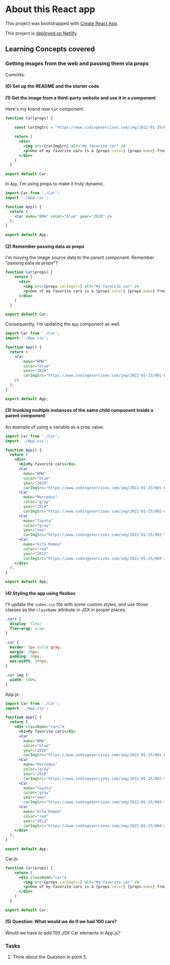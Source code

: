 # About this React app

This project was bootstrapped with [Create React App](https://github.com/facebook/create-react-app).

This project is [deployed on Netlify]().

## Learning Concepts covered

### Getting images from the web and passing them via props

Commits:

#### (0) Set up the README and the starter code

#### (1) Get the image from a third-party website and use it in a component

Here's my brand new `Car` component.
```jsx
function Car(props) {

    const carImgSrc = "https://www.codingexercises.com/img/2022-01-25/001-bmw-blue.jpg"

    return (
      <div>
        <img src={carImgSrc} alt="My favorite car" />
        <p>One of my favorite cars is a {props.color} {props.make} from {props.year}.</p>
      </div>
    )
  }

export default Car;
```

In `App`, I'm using props to make it truly dynamic.
```jsx
import Car from './Car';
import './App.css';

function App() {
  return (
    <Car make="BMW" color="blue" year="2020" />
  );
}

export default App;
```

#### (2) Remember passing data as props

I'm moving the image source data to the parent component. Remember "passing data as props"?
```jsx
function Car(props) {
    return (
      <div>
        <img src={props.carImgSrc} alt="My favorite car" />
        <p>One of my favorite cars is a {props.color} {props.make} from {props.year}.</p>
      </div>
    )
  }

export default Car;
```

Consequently, I'm updating the `App` component as well.
```jsx
import Car from './Car';
import './App.css';

function App() {
  return (
    <Car
        make="BMW"
        color="blue"
        year="2020"
        carImgSrc="https://www.codingexercises.com/img/2022-01-25/001-bmw-blue.jpg"
    />
  );
}

export default App;
```

#### (3) Invoking multiple instances of the same child component inside a parent component

An example of using a variable as a prop value.

```jsx
import Car from './Car';
import './App.css';

function App() {
  return (
    <div>
      <h1>My favorite cars</h1>
      <Car
        make="BMW"
        color="blue"
        year="2020"
        carImgSrc="https://www.codingexercises.com/img/2022-01-25/001-bmw-blue.jpg" />
      <Car
        make="Mercedes"
        color="gray"
        year="2018"
        carImgSrc="https://www.codingexercises.com/img/2022-01-25/002-mercedes-gray.jpg" />
      <Car
        make="Toyota"
        color="gray"
        year="new"
        carImgSrc="https://www.codingexercises.com/img/2022-01-25/003-toyota-gray.jpg" />
      <Car
        make="Alfa Romeo"
        color="red"
        year="2012"
        carImgSrc="https://www.codingexercises.com/img/2022-01-25/004-alpha-romeo-red.jpg" />
    </div>
  );
}

export default App;
```

#### (4) Styling the app using flexbox

I'll update the `index.css` file with some custom styles, and use those classes as the `className` attribute in JSX in proper places.
```css
.cars {
  display: flex;
  flex-wrap: wrap;
}

.car {
  border: 1px solid gray;
  margin: 20px;
  padding: 20px;
  max-width: 300px;
}

.car img {
  width: 100%;
}
```

App.js:
```jsx
import Car from './Car';
import './App.css';

function App() {
  return (
    <div className="cars">
      <h1>My favorite cars</h1>
      <Car
        make="BMW"
        color="blue"
        year="2020"
        carImgSrc="https://www.codingexercises.com/img/2022-01-25/001-bmw-blue.jpg" />
      <Car
        make="Mercedes"
        color="gray"
        year="2018"
        carImgSrc="https://www.codingexercises.com/img/2022-01-25/002-mercedes-gray.jpg" />
      <Car
        make="Toyota"
        color="gray"
        year="new"
        carImgSrc="https://www.codingexercises.com/img/2022-01-25/003-toyota-gray.jpg" />
      <Car
        make="Alfa Romeo"
        color="red"
        year="2012"
        carImgSrc="https://www.codingexercises.com/img/2022-01-25/004-alpha-romeo-red.jpg" />
    </div>
  );
}

export default App;
```

Car.js:
```jsx
function Car(props) {
    return (
      <div className="car">
        <img src={props.carImgSrc} alt="My favorite car" />
        <p>One of my favorite cars is a {props.color} {props.make} from {props.year}.</p>
      </div>
    )
  }

export default Car;
```

#### (5) Question: What would we do if we had 100 cars?

Would we have to add 100 JSX Car elements in App.js?

### Tasks

1. Think about the Question in point 5.
